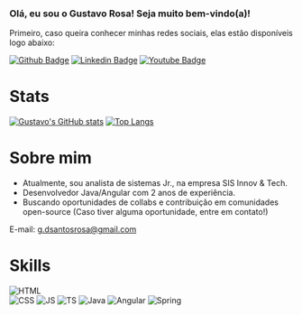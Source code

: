 ### Olá, eu sou o Gustavo Rosa! Seja muito bem-vindo(a)!

Primeiro, caso queira conhecer minhas redes sociais, elas estão disponíveis logo abaixo:

[![Github Badge](https://img.shields.io/badge/-Github-000?style=flat-square&logo=Github&logoColor=white&link=https://github.com/gustavosrosa)](https://github.com/gustavosrosa) 
[![Linkedin Badge](https://img.shields.io/badge/-LinkedIn-blue?style=flat-square&logo=Linkedin&logoColor=white&link=https://www.linkedin.com/in/gustavodsrosa/)](https://www.linkedin.com/in/gustavodsrosa/) 
[![Youtube Badge](https://img.shields.io/badge/-YouTube-ff0000?style=flat-square&labelColor=ff0000&logo=youtube&logoColor=white&link=https://www.youtube.com/channel/UCpj28Uck_Wr6b3ePs8tjnCg)](https://www.youtube.com/channel/UCpj28Uck_Wr6b3ePs8tjnCg)

# Stats
[![Gustavo's GitHub stats](https://github-readme-stats.vercel.app/api?username=gustavosrosa)](https://github.com/gustavosrosa/github-readme-stats)
[![Top Langs](https://github-readme-stats.vercel.app/api/top-langs/?username=gustavosrosa)](https://github.com/gustavosrosa/github-readme-stats)

# Sobre mim

- Atualmente, sou analista de sistemas Jr., na empresa SIS Innov & Tech.
- Desenvolvedor Java/Angular com 2 anos de experiência.
- Buscando oportunidades de collabs e contribuição em comunidades open-source (Caso tiver alguma oportunidade, entre em contato!)

E-mail: g.dsantosrosa@gmail.com

# Skills
![HTML](https://img.shields.io/badge/HTML-239120?style=for-the-badge&logo=html5&logoColor=white)  	
![CSS](https://img.shields.io/badge/CSS-239120?&style=for-the-badge&logo=css3&logoColor=white)
![JS](https://img.shields.io/badge/JavaScript-323330?style=for-the-badge&logo=javascript&logoColor=F7DF1E)
![TS](https://img.shields.io/badge/TypeScript-007ACC?style=for-the-badge&logo=typescript&logoColor=white)
![Java](https://img.shields.io/badge/Java-ED8B00?style=for-the-badge&logo=openjdk&logoColor=white)
![Angular](https://img.shields.io/badge/Angular-DD0031?style=for-the-badge&logo=angular&logoColor=white)
![Spring](https://img.shields.io/badge/Spring-6DB33F?style=for-the-badge&logo=spring&logoColor=white)
